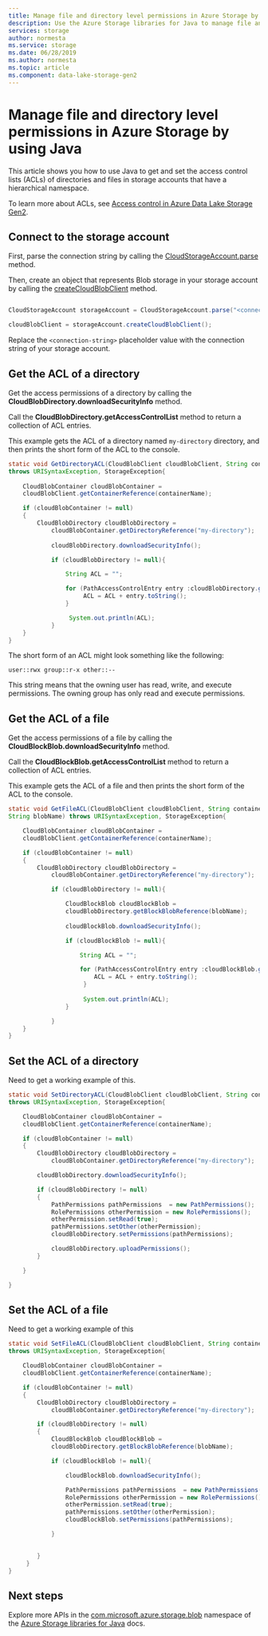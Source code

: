 ```yaml
---
title: Manage file and directory level permissions in Azure Storage by using Java
description: Use the Azure Storage libraries for Java to manage file and directory level permissions in Azure Blob storage accounts that have a hierarchical namespace.
services: storage
author: normesta
ms.service: storage
ms.date: 06/28/2019
ms.author: normesta
ms.topic: article
ms.component: data-lake-storage-gen2
---
```


# Manage file and directory level permissions in Azure Storage by using Java

This article shows you how to use Java to get and set the access control lists (ACLs) of directories and files in storage accounts that have a hierarchical namespace.

To learn more about ACLs, see [Access control in Azure Data Lake Storage Gen2](data-lake-storage-access-control.md). 

## Connect to the storage account 

First, parse the connection string by calling the [CloudStorageAccount.parse](https://docs.microsoft.com/java/api/com.microsoft.azure.storage._cloud_storage_account.parse?view=azure-java-legacy) method. 

Then, create an object that represents Blob storage in your storage account by calling the [createCloudBlobClient](https://docs.microsoft.com/java/api/com.microsoft.azure.storage._cloud_storage_account.createcloudblobclient?view=azure-java-legacy) method.

```java

CloudStorageAccount storageAccount = CloudStorageAccount.parse("<connection-string>");

cloudBlobClient = storageAccount.createCloudBlobClient();

```

Replace the `<connection-string>` placeholder value with the connection string of your storage account.  


## Get the ACL of a directory

Get the access permissions of a directory by calling the **CloudBlobDirectory.downloadSecurityInfo** method.

Call the **CloudBlobDirectory.getAccessControlList** method to return a collection of ACL entries.

This example gets the ACL of a directory named `my-directory` directory, and then prints the short form of the ACL to the console.

```java
static void GetDirectoryACL(CloudBlobClient cloudBlobClient, String containerName)
throws URISyntaxException, StorageException{
    
    CloudBlobContainer cloudBlobContainer =
    cloudBlobClient.getContainerReference(containerName);

    if (cloudBlobContainer != null)
    {
        CloudBlobDirectory cloudBlobDirectory =
            cloudBlobContainer.getDirectoryReference("my-directory");
            
            cloudBlobDirectory.downloadSecurityInfo();

            if (cloudBlobDirectory != null){

                String ACL = "";

                for (PathAccessControlEntry entry :cloudBlobDirectory.getAccessControlList()) {
                     ACL = ACL + entry.toString();
                }

                 System.out.println(ACL);
            }
    }
}

```

The short form of an ACL might look something like the following:

`user::rwx group::r-x other::--`

This string means that the owning user has read, write, and execute permissions. The owning group has only read and execute permissions. 

## Get the ACL of a file

Get the access permissions of a file by calling the **CloudBlockBlob.downloadSecurityInfo** method.

Call the **CloudBlockBlob.getAccessControlList** method to return a collection of ACL entries.

This example gets the ACL of a file and then prints the short form of the ACL to the console.

```java
static void GetFileACL(CloudBlobClient cloudBlobClient, String containerName,
String blobName) throws URISyntaxException, StorageException{

    CloudBlobContainer cloudBlobContainer =
    cloudBlobClient.getContainerReference(containerName);

    if (cloudBlobContainer != null)
    {
        CloudBlobDirectory cloudBlobDirectory =
            cloudBlobContainer.getDirectoryReference("my-directory");

            if (cloudBlobDirectory != null){

                CloudBlockBlob cloudBlockBlob = 
                cloudBlobDirectory.getBlockBlobReference(blobName);
                
                cloudBlockBlob.downloadSecurityInfo();

                if (cloudBlockBlob != null){

                    String ACL = "";

                    for (PathAccessControlEntry entry :cloudBlockBlob.getAccessControlList()) {
                        ACL = ACL + entry.toString();
                     }
    
                     System.out.println(ACL);
                }

            }
    }
}
```

## Set the ACL of a directory

Need to get a working example of this.

```java
static void SetDirectoryACL(CloudBlobClient cloudBlobClient, String containerName)
throws URISyntaxException, StorageException{

    CloudBlobContainer cloudBlobContainer =
    cloudBlobClient.getContainerReference(containerName);

    if (cloudBlobContainer != null)
    {
        CloudBlobDirectory cloudBlobDirectory =
            cloudBlobContainer.getDirectoryReference("my-directory");

        cloudBlobDirectory.downloadSecurityInfo();

        if (cloudBlobDirectory != null)
        {
            PathPermissions pathPermissions  = new PathPermissions();
            RolePermissions otherPermission = new RolePermissions();
            otherPermission.setRead(true);
            pathPermissions.setOther(otherPermission);
            cloudBlobDirectory.setPermissions(pathPermissions);

            cloudBlobDirectory.uploadPermissions();
        }

    }

}
```

## Set the ACL of a file

Need to get a working example of this

```java
static void SetFileACL(CloudBlobClient cloudBlobClient, String containerName, String blobName)
throws URISyntaxException, StorageException{

    CloudBlobContainer cloudBlobContainer =
    cloudBlobClient.getContainerReference(containerName);

    if (cloudBlobContainer != null)
    {
        CloudBlobDirectory cloudBlobDirectory =
            cloudBlobContainer.getDirectoryReference("my-directory");

        if (cloudBlobDirectory != null)
        {
            CloudBlockBlob cloudBlockBlob = 
            cloudBlobDirectory.getBlockBlobReference(blobName);

            if (cloudBlockBlob != null){

                cloudBlockBlob.downloadSecurityInfo();

                PathPermissions pathPermissions  = new PathPermissions();
                RolePermissions otherPermission = new RolePermissions();
                otherPermission.setRead(true);
                pathPermissions.setOther(otherPermission);
                cloudBlockBlob.setPermissions(pathPermissions);

            }
            

        }
     }
}
```

## Next steps

Explore more APIs in the [com.microsoft.azure.storage.blob](https://docs.microsoft.com/java/api/com.microsoft.azure.storage.blob?view=azure-java-preview) namespace of the [Azure Storage libraries for Java](https://docs.microsoft.com/java/api/overview/azure/storage?view=azure-java-preview) docs.